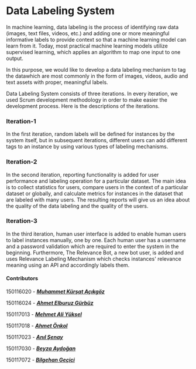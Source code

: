 # Data Labeling System

In machine learning, data labeling is the process of identifying raw data (images, text files, videos, etc.) and adding one or more meaningful informative labels to provide context so that a machine learning model can learn from it. Today, most practical machine learning models utilize supervised learning, which applies an algorithm to map one input to one output.

In this purpose, we would like to develop a data labeling mechanism to tag the datawhich are most commonly in the form of images, videos, audio and text assets with proper, meaningful labels.

Data Labeling System consists of three iterations. In every iteration, we used Scrum development methodology in order to make easier the development process. Here is the descriptions of the iterations.

### Iteration-1

In the first iteration, random labels will be defined for instances by the system itself, but in subsequent iterations, different users can add different tags to an instance by using various types of labeling mechanisms.

### Iteration-2

In the second iteration, reporting functionality is added for user performance and labeling operation for a particular dataset. The main idea is to collect statistics for users, compare users in the context of a particular dataset or globally, and calculate metrics for instances in the dataset that are labeled with many users. The resulting reports will give us an idea about the quality of the data labeling and the quality of the users.

### Iteration-3

In the third iteration, human user interface is added to enable human users to label instances manually, one by one. Each human user has a username and a password validation which are required to enter the system in the beginning. Furthermore, The Relevance Bot, a new bot user, is added and uses Relevance Labeling Mechanism which checks instances' relevance meaning using an API and accordingly labels them.
  
#### Contributors  

150116020 - __*[Muhammet Kürşat Açıkgöz](https://github.com/kursatacikgoz)*__

150116024 - __*[Ahmet Elburuz Gürbüz](https://github.com/ElburuzGurbuz)*__ 

150117013 - __*[Mehmet Ali Yüksel](https://github.com/mehmetaliyuksel)*__

150117018 - __*[Ahmet Önkol](https://github.com/onkolahmet)*__

150117023 - __*[Anıl Şenay](https://github.com/anilsenay)*__

150117030 - __*[Beyza Aydoğan](https://github.com/beyzaaydogan)*__

150117072 - __*[Bilgehan Geçici](https://github.com/bilgehangecici)*__


